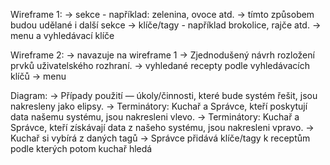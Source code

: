 Wireframe 1:
-> sekce - například: zelenina, ovoce atd.
-> tímto způsobem budou udělané i další sekce
-> klíče/tagy - například brokolice, rajče atd.
-> menu a vyhledávací klíče

Wireframe 2:
-> navazuje na wireframe 1
-> Zjednodušený návrh rozložení prvků uživatelského rozhraní.
-> vyhledané recepty podle vyhledávacích klíčů
-> menu

Diagram:
-> Případy použití — úkoly/činnosti, které bude systém řešit, jsou nakresleny jako elipsy.
-> Terminátory: Kuchař a Správce, kteří poskytují data našemu systému, jsou nakresleni vlevo.
-> Terminátory: Kuchař a Správce, kteří získávají data z našeho systému, jsou nakresleni vpravo.
-> Kuchař si vybírá z daných tagů
-> Správce přidává klíče/tagy k receptům podle kterých potom kuchař hledá
